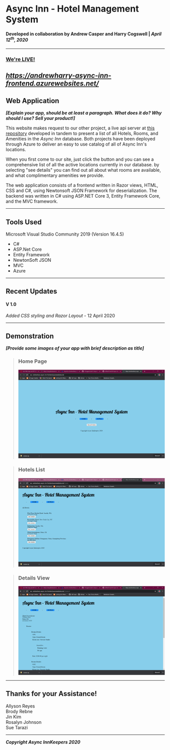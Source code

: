 # Async Inn - Hotel Management System
#### Developed in collaboration by Andrew Casper and Harry Cogswell | *April 12<sup>th</sup>, 2020*
---
### [We're LIVE!](https://andrewharry-async-inn-frontend.azurewebsites.net/)
*https://andrewharry-async-inn-frontend.azurewebsites.net/*
---
## Web Application
***[Explain your app, should be at least a paragraph. What does it do? Why should I use? Sell your product!]***

This website makes request to our other project, a live api server at [this repository](github.com/HCoggers/Lab12-Async-Inn) developed in tandem to present a list of all Hotels, Rooms, and Amenities in the *Async Inn* database. Both projects have been deployed through Azure to deliver an easy to use catalog of all of Async Inn's locations.

When you first come to our site, just click the button and you can see a comprehensive list of all the active locations currently in our database. by selecting "see details" you can find out all about what rooms are available, and what complimentary amenities we provide.

The web application consists of a frontend written in Razor views, HTML, CSS and C#, using Newtonsoft JSON Framework for deserialization. The backend was written in C# using ASP.NET Core 3, Entity Framework Core, and the MVC framework.

---

## Tools Used
Microsoft Visual Studio Community 2019 (Version 16.4.5)

- C#
- ASP.Net Core
- Entity Framework
- NewtonSoft JSON
- MVC
- Azure

---

## Recent Updates

#### V 1.0
*Added CSS styling and Razor Layout* - 12 April 2020

---


## Demonstration
***[Provide some images of your app with brief description as title]***

>### Home Page
>![Home Page](assets/Capture01.PNG)

>### Hotels List
>![Hotel List](assets/Capture02.PNG)

>### Details View
>![Hotel Details](assets/Capture03.PNG)

---

## Thanks for your Assistance!
Allyson Reyes  
Brody Rebne  
Jin Kim  
Rosalyn Johnson  
Sue Tarazi  

---

***Copyright Async InnKeepers 2020***
